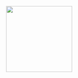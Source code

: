 <img height="180em" src="https://github-readme-stats.vercel.app/api?username=dagdelenvolkan&show_icons=true&hide_border=true&&count_private=true&include_all_commits=true" />

<!--
**dagdelenvolkan/dagdelenvolkan** is a ✨ _special_ ✨ repository because its `README.md` (this file) appears on your GitHub profile.

Here are some ideas to get you started:

- 🔭 I’m currently working on ...
- 🌱 I’m currently learning ...
- 👯 I’m looking to collaborate on ...
- 🤔 I’m looking for help with ...
- 💬 Ask me about ...
- 📫 How to reach me: ...
- 😄 Pronouns: ...
- ⚡ Fun fact: ...
-->
